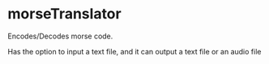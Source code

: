 # morseTranslator
Encodes/Decodes morse code.

Has the option to input a text file, and it can output a text file or an audio file
